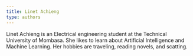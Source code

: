 ```yaml
---
title: Linet Achieng
type: authors
---
```

Linet Achieng is an Electrical engineering student at the Technical University of Mombasa. She likes to learn about Artificial Intelligence and Machine Learning. Her hobbies are traveling, reading novels, and scatting.

